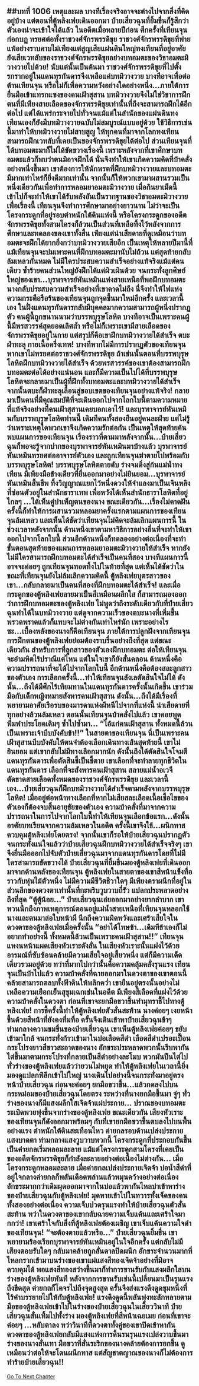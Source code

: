 ##บทที่ 1006 เหตุและผล
บางทีเรื่องจริงอาจจะต่างไปจากสิ่งที่คิดอยู่บ้าง แต่ตอนที่ตู้หลิงเฟยเดินออกมา ป๋ายเสี่ยวฉุนที่ยิ้มขื่นก็รู้สึกว่าตัวเองน่าจะเข้าใจได้แล้ว
ในอดีตเมื่อหลายปีก่อน ศึกครั้งที่เทียนจุนก่อกบฏ ทรยศต่อทั้งราชวงศ์จักรพรรดิขุย ราชวงศ์จักรพรรดิขุยที่พ่ายแพ้อย่างราบคาบไม่เพียงแต่สูญเสียแผ่นดินใหญ่ทงเทียนที่อยู่อาศัย ยังเสียเวทลับของราชวงศ์จักรพรรดิขุยอย่างบทอมตะของวิชาอมตะมิวางวายไปด้วย!
นับแต่นั้นเป็นต้นมา ราชวงศ์จักรพรรดิขุยที่ไปตั้งรกรากอยู่ในแดนทุรกันดารจึงเหลือแค่บทมิวางวาย บางทีอาจเพื่อต่อต้านเทียนจุน หรือไม่ก็เพื่อความหวังอย่างใดอย่างหนึ่ง...ภายใต้การยื่นมือเข้าแทรกแซงของคนเฝ้าสุสาน บทมิวางวายจึงไม่ใช่วิชาการฝึกตนที่มีเพียงสายเลือดของจักรพรรดิขุยเท่านั้นที่ถึงจะสามารถฝึกได้อีกต่อไป แต่ได้แพร่กระจายไปทั่วจนแม้แต่ในสำนักของแผ่นดินทงเทียนเองก็ยังมีบทมิวางวายฉบับไม่สมบูรณ์แบบอยู่ด้วย
ใช้วิธีการเช่นนี้มาทำให้บทมิวางวายไม่สาบสูญ ให้ทุกคนที่มาจากโลกทงเทียนสามารถฝึกเวทลับที่เคยเป็นของจักรพรรดิขุยได้ต่อไป
ส่วนเทียนจุนที่ได้บทอมตะมาก็ไม่ได้ขัดขวางเรื่องนี้ เพราะหลังจากที่เขาศึกษาบทอมตะแล้วก็พบว่าตนมิอาจฝึกได้ นั่นจึงทำให้เขาเกิดความคิดที่บ้าคลั่งอย่างหนึ่งขึ้นมา
เขาต้องการให้นักพรตที่ฝึกบทมิวางวายและบทอมตะมีมากเท่าไหร่ก็ยิ่งดีมากเท่านั้น จากนั้นก็ให้พวกเขามาผสานรวมเป็นหนึ่งเดียวกันเพื่อทำการหลอมยาอมตะมิวางวาย เมื่อกินยาเม็ดนี้เข้าไปก็จะทำให้เขาได้รับพลังอันเป็นรากฐานของวิชาอมตะมิวางวาย
เพื่อเรื่องนี้ เทียนจุนจึงทำการศึกษามาอย่างยาวนาน ไม่ว่าจะเป็นโครงกระดูกที่อยู่รอบตำหนักใต้ดินแห่งนี้ หรือโครงกระดูกของอดีตจักรพรรดิขุยทั้งสามโครงก็ล้วนเป็นส่วนที่เหลือทิ้งไว้หลังจากการศึกษาและทดลองของเขาทั้งสิ้น
เพียงแต่น่าเสียดายที่ดูเหมือนว่าบทอมตะจะฝึกได้ยากยิ่งกว่าบทมิวางวายเสียอีก เป็นเหตุให้หลายปีมานี้ที่แม้เทียนจุนจะบ่มเพาะคนที่ฝึกบทอมตะมานับไม่ถ้วน แต่สุดท้ายกลับล้มเหลวกันหมด ไม่มีใครประสบความสำเร็จอย่างแท้จริงแม้แต่คนเดียว ซ้ำร้ายคนส่วนใหญ่ยังฝึกได้แค่ผิวเผินด้วย
จนกระทั่งลูกศิษย์ใหญ่ของเขา...บุรพาจารย์หันเหมินแห่งสายเหนือที่พอฝึกบทอมตะ นางกลับประสบความสำเร็จอย่างที่เขาคาดไม่ถึง นี่จึงทำให้ไฟแห่งความกระตือรือร้นของเทียนจุนถูกจุดขึ้นมาใหม่อีกครั้ง
และเวลานี้เอง ในฝั่งแดนทุรกันดารกลับมีบุคคลมากความสามารถผู้หนึ่งปรากฏตัว คนผู้นี้ถูกขนานนามว่าบรรพบุรุษโลหิต บางทีอาจเป็นเพราะคนผู้นี้มีพรสวรรค์สุดยอดเลิศล้ำ หรือไม่ก็เพราะเขามีสายเลือดของจักรพรรดิขุยอยู่ในกาย แต่สรุปก็คือเขาฝึกบทมิวางวายได้สำเร็จ ตบะฝ่าทะลุ กายเนื้อครึ่งเทพ!
บางทีหากไม่มีการปรากฏตัวของเทียนจุน หากเขาไม่ทรยศต่อราชวงศ์จักรพรรดิขุย ถ้าเช่นนั้นตอนที่บรรพบุรุษโลหิตฝึกบทมิวางวายได้สำเร็จ ด้วยพรสวรรค์ของเขาต้องสามารถฝึกบทอมตะต่อได้อย่างแน่นอน
และก็มีความเป็นไปได้ที่บรรพบุรุษโลหิตจะกลายมาเป็นผู้ที่ฝึกทั้งบทอมตะและบทมิวางวายได้สำเร็จ จากนั้นตบะก็ฝ่าทะลุเลื่อนสู่ขอบเขตของเทียนจุนอย่างแท้จริง!
กลายมาเป็นคนที่มีคุณสมบัติที่จะเดินออกไปจากโลกใบนี้ตามความหมายที่แท้จริงอย่างที่คนเฝ้าสุสานเคยบอกเอาไว้!
และบุรพาจารย์หันเหมินกับบรรพบุรุษโลหิตท่านนี้ เดิมทีคนทั้งสองยืนอยู่คนละฝ่าย แต่ไม่รู้ว่าเพราะเหตุใดพวกเขาจึงเกิดความรักต่อกัน เป็นเหตุให้สุดท้ายค้นพบแผนการของเทียนจุน เรื่องราวที่ตามมาหลังจากนั้น...ป๋ายเสี่ยวฉุนก็พอจะรู้จากปากของบุรพาจารย์หันเหมินมาบ้างแล้ว
บุรพาจารย์หันเหมินทรยศต่ออาจารย์ตัวเอง และถูกเทียนจุนฆ่าตายไปพร้อมกับบรรพบุรุษโลหิต!
บรรพบุรุษโลหิตตายดับ ร่างจมดิ่งสู่ก้นแม่น้ำทงเทียน มีเพียงมือข้างเดียวที่ยื่นออกมาอย่างไม่ยินยอม...บุรพาจารย์หันเหมินสิ้นชีพ ทิ้งวิญญาณแยกไว้หนึ่งดวงให้จำแลงมาเป็นเจินหลิงที่ซ่อนตัวอยู่ในสำนักธาราเทพ เพื่อหวังได้เห็นสำนักธาราโลหิตที่อยู่ไกลๆ ...ได้เห็นคู่บำเพ็ญตนของนาง
ขณะเดียวกัน...เรื่องไม่คาดฝันครั้งนี้ก็ทำให้การผสานรวมหลอมยาครั้งแรกตามแผนการของเทียนจุนล้มเหลว
และเห็นได้ชัดว่าเทียนจุนไม่คิดจะล้มเลิกแผนการนี้ ในช่วงเวลาหลังจากนั้น ด้านหนึ่งเขาตามหาวิธีการอย่างอื่นที่จะทำให้เขาออกไปจากโลกใบนี้ ส่วนอีกด้านหนึ่งก็ทดลองอย่างต่อเนื่องที่จะทำขั้นตอนสุดท้ายของแผนการหลอมยาอมตะมิวางวายให้สำเร็จ
หากยังไม่มีใครสามารถฝึกบทอมตะได้สำเร็จเป็นคนที่สอง บางทีแผนการนี้อาจจะค่อยๆ ถูกเทียนจุนทอดทิ้งไปในท้ายที่สุด แต่เห็นได้ชัดว่าในขณะที่เทียนจุนยังไม่ล้มเลิกความคิดนี้ ตู้หลิงเฟยบุตรสาวของเขา...กลับกลายมาเป็นคนที่สองที่ฝึกบทอมตะได้สำเร็จ!
และเมื่อกระดูกของตู้หลิงเฟยลายมาเป็นสีเหมือนผลึกใส ก็สามารถมองออกว่าการฝึกบทอมตะของตู้หลิงเฟย ไม่พูดว่าถึงระดับเดียวกับที่ป๋ายเสี่ยวฉุนทำได้ในบทมิวางวาย แต่ดูจากความเร็วของตบะนางที่เพิ่มขึ้นพรวดพราดแล้วก็แทบจะไม่ต่างกันเท่าไหร่นัก
เพราะอย่างไรซะ...เบื้องหลังของนางก็คือเทียนจุน ภายใต้การปลูกฝังจากเทียนจุน การฝึกตนของตู้หลิงเฟยย่อมต้องราบรื่นอย่างถึงที่สุด
แต่ขณะเดียวกัน สำหรับการที่ลูกสาวของตัวเองฝึกบทอมตะ ต่อให้เทียนจุนจะอำมหิตไร้ปราณีแค่ไหน แต่ในใจเขาก็ยังสั่นคลอน ด้านหนึ่งคือความปรารถนาที่จะได้ไปจากโลกใบนี้ อีกด้านหนึ่งคือต้องสละลูกสาวของตัวเอง การเลือกครั้งนี้...ทำให้เทียนจุนลังเลตัดสินใจไม่ได้
ดังนั้น...ถึงได้มีศึกไร้เทียมทานในแดนทุรกันดารครั้งนั้นเกิดขึ้น เขาร่วมมือกับเด็กหญิงหมายสังหารคนเฝ้าสุสาน ดังนั้น...ถึงได้มีเรื่องที่พยายามอาศัยเรือรบของมารดาแห่งผีหนีไปจากที่แห่งนี้
น่าเสียดายที่ทุกอย่างล้วนล้มเหลว
ตอนนั้นเทียนจุนบ้าคลั่งไปแล้ว เขาคอยพูดพึมพำประโยคเดิมๆ ซ้ำไปซ้ำมา...
“ไอ้แก่คนเฝ้าสุสาน ทั้งหมดนี้ล้วนเป็นเพราะเจ้าบีบบังคับข้า!!”
ในสายตาของเทียนจุน นี่เป็นเพราะคนเฝ้าสุสานบีบบังคับให้ตนจำต้องเลือกเดินทางเส้นสุดท้ายนี้ เขาไม่ยินยอม แต่เขากลับไม่มีทางเลือกมากนัก ดังนั้นถึงได้ตัดสินใจโจมตีแดนทุรกันดารเพื่อตัดสินชี้เป็นชี้ตาย
เขาเลือกที่จะทำลายทุกชีวิตในแดนทุรกันดาร เลือกที่จะสังหารคนเฝ้าสุสาน สลายแม่น้ำอเวจี ตัดขาดสายเลือดทั้งหมดของราชวงศ์จักรพรรดิขุย และเวลานี้เอง...ป๋ายเสี่ยวฉุนก็ฝึกบทมิวางวายได้สำเร็จตามหลังจากบรรพบุรุษโลหิต!
เมื่ออยู่ต่อหน้าทางเลือกที่หากไม่เสียสละเลือดเนื้อเชื้อไขของตัวเองก็ต้องจบสิ้นอายุขัยของตัวเอง ความบ้าคลั่งที่มาจากความปรารถนาในการไปจากโลกใบนี้ทำให้เทียนจุนเลือกข้อแรก...ดังนั้น อาศัยบทเรียนจากความล้มเหลวในอดีต ครั้งนี้เขาจึงใช้...ผนึกทาสควบคุมตู้หลิงเฟยโดยตรง!
จากนั้นเขาก็รอให้ป๋ายเสี่ยวฉุนปรากฏตัว จนกระทั่งแน่ใจแล้วว่าป๋ายเสี่ยวฉุนฝึกบทมิวางวายได้สำเร็จจริงๆ เขาจึงยื่นมือออกไปจับตัวป๋ายเสี่ยวฉุนมาจากแดนทุรกันดารโดยที่ไม่มีใครสามารถขัดขวางได้
ป๋ายเสี่ยวฉุนที่ยิ้มขื่นมองตู้หลิงเฟยที่เดินออกมาจากด้านหลังของเทียนจุน ตู้หลิงเฟยในสายตาของเขาสีหน้าแข็งทื่อราวกับหุ่นไม้ตัวหนึ่ง ไม่มีความมีชีวิตชีวาใดๆ มีเพียงตราผนึกที่อยู่ในส่วนลึกของดวงตาเท่านั้นที่กะพริบวูบวาบถี่รัว แปลกประหลาดอย่างถึงที่สุด
“ตู้ตู้น้อย...” ป๋ายเสี่ยวฉุนเอ่ยออกมาอย่างยากลำบาก เขาหวนนึกถึงภาพเหตุการณ์ตอนอยู่แม่น้ำสายเหนือที่เทียนจุนหลอกใช้นางและตนมาล่อใบหน้าผี นึกถึงความผิดหวังและเศร้าเสียใจในดวงตาของตู้หลิงเฟยเมื่อครั้งนั้น
“อย่าได้โทษข้า...เดิมทีข้าเองก็ไม่อยากทำอย่างนี้ ทั้งหมดนี้ล้วนเป็นเพราะคนเฝ้าสุสาน!!” เทียนจุนแหงนหน้าแผดเสียงหัวเราะดังลั่น ในเสียงหัวเราะนั้นแฝงไว้ด้วยอารมณ์ที่ซับซ้อนคล้ายมีความเสียใจอยู่เสี้ยวหนึ่ง แต่ก็มีความเด็ดเดี่ยวรวมอยู่ด้วย ทว่าที่มากไปกว่านั้นคือความคลุ้มคลั่งรุนแรง
เทียนจุนเป็นบ้าไปแล้ว ความบ้าคลั่งที่ฉายออกมาในดวงตาของเขาตอนนี้คล้ายสามารถตลบทั้งฟ้าดินให้พลิกคว่ำ เขายืนอยู่ตรงนั้นอย่างไม่เหลือความเยือกเย็นสุขุมเฉกเช่นในอดีต มีเพียงสีเลือดที่แฝงไว้ด้วยความบ้าคลั่งในดวงตา ก่อนที่เขาจะยกมือขวาขึ้นทำมุทราชี้ไปทางตู้หลิงเฟย!
การชี้ครั้งนี้ทำให้ตู้หลิงเฟยตัวสั่นสะท้าน นางค่อยๆ เงยหน้าขึ้นด้วยสีหน้าที่ยังคงทึ่มทื่อ ครั้นจึงเดินเข้าหาป๋ายเสี่ยวฉุนช้าๆ ท่ามกลางความขมขื่นของป๋ายเสี่ยวฉุน เขาเห็นตู้หลิงเฟยค่อยๆ ขยับเข้ามาใกล้ จนกระทั่งก้าวเข้ามาในบ่อเลือดสีดำ เลือดสีดำเปรอะเปื้อนกระโปรงยาวสีขาวสะอาดของนาง อักขระประหลาดพวกนั้นรีบพากันไต่ขึ้นมาตามกระโปรงที่กลายเป็นสีดำอย่างละโมบ พวกมันปีนไต่ไปทั่วร่างของตู้หลิงเฟยแล้วว่ายวนไม่หยุด ทำให้ตู้หลิงเฟยในเวลานี้ยิ่งมองดูแปลกพิลึกเข้าไปใหญ่
นางเดินไปอย่างนี้จนกระทั่งมาอยู่ตรงหน้าป๋ายเสี่ยวฉุน ก่อนจะค่อยๆ ยกมือขวาขึ้น...แล้วกดลงไปบนกระหม่อมของป๋ายเสี่ยวฉุนโดยตรง ระหว่างที่นางยกมือขึ้นมา จู่ๆ ทั่วร่างของนางก็มีแสงผลึกใสเจิดจ้าแผ่ประกาย...
ปราณของบทอมตะระเบิดพวยพุ่งขึ้นจากร่างของตู้หลิงเฟย
ขณะเดียวกัน เสียงหัวเราะของเทียนจุนก็ดังออกมาพร้อมๆ กับที่เขายกมือขวาขึ้นตบลงไปบนพื้นอย่างแรง ตำหนักใต้ดินสะเทือนไหว ค่ายกลรอบด้านเปล่งประกายแสงบาดตา ท่ามกลางแสงวูบวาบพวกนี้ โครงกระดูกที่ประกอบกันขึ้นเป็นค่ายกลเริ่มหลอมละลาย แม้แต่โครงกระดูกสามโครงที่เคยเป็นของอดีตจักรพรรดิขุยก็กำลังละลายอย่างต่อเนื่องไม่ต่างกัน...
เมื่อโครงกระดูกหลอมละลาย เมื่อค่ายกลเปล่งประกายเจิดจ้า บ่อน้ำสีดำที่อยู่ใจกลางค่ายกลก็พลันเดือดพล่านแล้วหมุนคว้างอย่างต่อเนื่อง อักขระมากกว่าเดิมผุดออกมาจากในบ่อแล้วพากันไหลบ่าเข้าหาร่างของป๋ายเสี่ยวฉุนกับตู้หลิงเฟย!
มุดหายเข้าไปในทวารทั้งเจ็ดของคนทั้งสองอย่างต่อเนื่อง ความเจ็บปวดรุนแรงทำให้ป๋ายเสี่ยวฉุนตัวสั่นสะท้าน ทว่าในดวงตาของเขากลับฉายความเจ็บแค้นและเศร้าใจมากกว่า!
เขาเศร้าใจกับสิ่งที่ตู้หลิงเฟยต้องเผชิญ เขาเจ็บแค้นความใจดำของเทียนจุน!
“จะต้องตายแล้วหรือ...” ป๋ายเสี่ยวฉุนยิ้มขื่น เขาพยายามร้องเรียกบุรพาจารย์หันเหมินอยู่ในใจอีกครั้ง แต่กลับไม่มีเสียงตอบรับใดๆ กลับมาคล้ายถูกลั่นดาลปิดผนึก อักขระจำนวนมากที่ไหลกรากเข้ามาบนร่างของเขาแผ่แสงสีทองเจิดจ้าอย่างที่มิอาจควบคุมได้ พอแสงสีทองสว่างขึ้นมาก็ทำการขานรับกับแสงผลึกใสบนร่างของตู้หลิงเฟยทันที
หลังจากการขานรับเช่นนี้เปลี่ยนมาเป็นรุนแรงถึงขีดสุด ค่ายกลก็โคจรไปถึงจุดสูงสุด ครั้นจึงส่งแรงดึงดูดขุมหนึ่งที่ไร้คำบรรยายไปให้กับตู้หลิงเฟย!
แรงดึงดูดนี้พลันพุ่งทะลักทลายตามมือของตู้หลิงเฟยเข้าไปในร่างของป๋ายเสี่ยวฉุนในเสี้ยววินาที ป๋ายเสี่ยวฉุนสั่นเทิ้มไปทั้งร่าง มองตู้หลิงเฟยที่สีหน้าเฉยเมย ก่อนที่เขาจะค่อยๆ ...หลับตาลง
ทว่าวินาทีที่ดวงตาทั้งคู่ของเขาปิดเข้าหากัน ดวงตาของตู้หลิงเฟยกลับมีแสงแห่งการดิ้นรนรุนแรงเปล่งวาบขึ้นมา ร่างของนางสั่นเทา มือขวาที่สั่นระริกของนางคล้ายต้องการยกขึ้น ดูเหมือนว่าต่อให้จะโดนผนึกทาส แต่สัญชาตญาณของนางก็ไม่ต้องการทำร้ายป๋ายเสี่ยวฉุน!!
------


[Go To Next Chapter]( ./153.md)